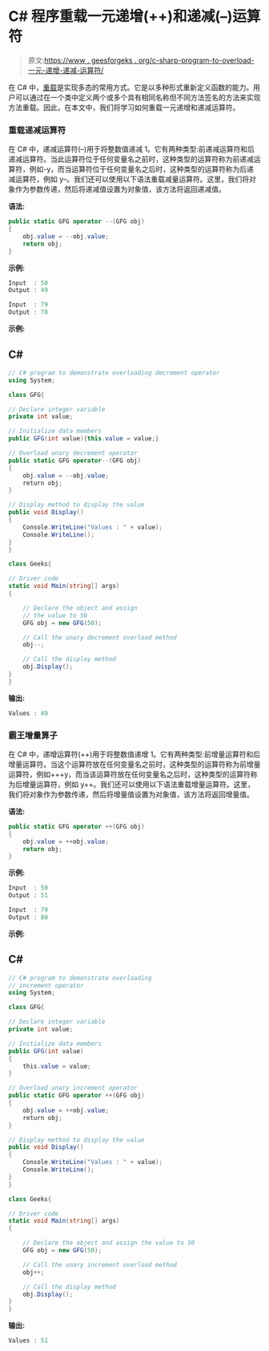 # C# 程序重载一元递增(++)和递减(–)运算符

> 原文:[https://www . geesforgeks . org/c-sharp-program-to-overload-一元-递增-递减-运算符/](https://www.geeksforgeeks.org/c-sharp-program-to-overload-unary-increment-and-decrement-operators/)

在 C# 中，[重载](https://www.geeksforgeeks.org/c-sharp-method-overloading/)是实现多态的常用方式。它是以多种形式重新定义函数的能力。用户可以通过在一个类中定义两个或多个具有相同名称但不同方法签名的方法来实现方法重载。因此，在本文中，我们将学习如何重载一元递增和递减运算符。

### 重载递减运算符

在 C# 中，递减运算符(–)用于将整数值递减 1。它有两种类型:前递减运算符和后递减运算符。当此运算符位于任何变量名之前时，这种类型的运算符称为前递减运算符，例如-y，而当运算符位于任何变量名之后时，这种类型的运算符称为后递减运算符，例如 y–。我们还可以使用以下语法重载减量运算符。这里，我们将对象作为参数传递，然后将递减值设置为对象值，该方法将返回递减值。

**语法:**

```cs
public static GFG operator --(GFG obj)
{
    obj.value = --obj.value;
    return obj;
}
```

**示例:**

```cs
Input  : 50
Output : 49

Input  : 79
Output : 78
```

**示例:**

## C#

```cs
// C# program to demonstrate overloading decrement operator
using System;

class GFG{

// Declare integer variable
private int value;

// Initialize data members
public GFG(int value){this.value = value;}

// Overload unary decrement operator
public static GFG operator--(GFG obj)
{
    obj.value = --obj.value;
    return obj;
}

// Display method to display the value
public void Display()
{
    Console.WriteLine("Values : " + value);
    Console.WriteLine();
}
}

class Geeks{

// Driver code
static void Main(string[] args)
{

    // Declare the object and assign
    // the value to 50
    GFG obj = new GFG(50);

    // Call the unary decrement overload method
    obj--;

    // Call the display method
    obj.Display();
}
}
```

**输出:**

```cs
Values : 49
```

### 霸王增量算子

在 C# 中，递增运算符(++)用于将整数值递增 1。它有两种类型:前增量运算符和后增量运算符。当这个运算符放在任何变量名之前时，这种类型的运算符称为前增量运算符，例如+++y，而当该运算符放在任何变量名之后时，这种类型的运算符称为后增量运算符，例如 y++。我们还可以使用以下语法重载增量运算符。这里，我们将对象作为参数传递，然后将增量值设置为对象值，该方法将返回增量值。

**语法:**

```cs
public static GFG operator ++(GFG obj)
{
    obj.value = ++obj.value;
    return obj;
}
```

**示例:**

```cs
Input  : 50
Output : 51

Input  : 79
Output : 80
```

**示例:**

## C#

```cs
// C# program to demonstrate overloading
// increment operator
using System;

class GFG{

// Declare integer variable
private int value;

// Initialize data members
public GFG(int value)
{
    this.value = value;
}

// Overload unary increment operator
public static GFG operator ++(GFG obj)
{
    obj.value = ++obj.value;
    return obj;
}

// Display method to display the value
public void Display()
{
    Console.WriteLine("Values : " + value);
    Console.WriteLine();
}
}

class Geeks{

// Driver code
static void Main(string[] args)
{

    // Declare the object and assign the value to 50
    GFG obj = new GFG(50);

    // Call the unary increment overload method
    obj++;

    // Call the display method
    obj.Display();
}
}
```

**输出:**

```cs
Values : 51
```